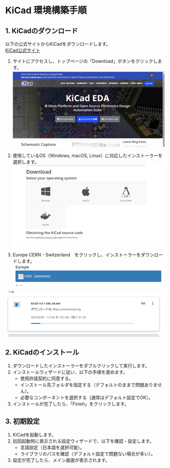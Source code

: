 # KiCad 環境構築手順

## 1. KiCadのダウンロード
以下の公式サイトからKiCadをダウンロードします。  
[KiCad公式サイト](https://www.kicad.org/)

1. サイトにアクセスし、トップページの「Download」ボタンをクリックします。
![alt text](images/aa3.png)

2. 使用しているOS（Windows, macOS, Linux）に対応したインストーラーを選択します。
![alt text](images/aa.png)

3. Europe CERN - Switzerland　をクリックし、インストーラーをダウンロードします。
![alt text](images/aa1.png)

![alt text](images/aa2.png)

## 2. KiCadのインストール
1. ダウンロードしたインストーラーをダブルクリックして実行します。
2. インストールウィザードに従い、以下の手順を進めます。
   - 使用許諾契約に同意する。
   - インストール先フォルダを指定する（デフォルトのままで問題ありません）。
   - 必要なコンポーネントを選択する（通常はデフォルト設定でOK）。
3. インストールが完了したら、「Finish」をクリックします。



## 3. 初期設定
1. KiCadを起動します。
2. 初回起動時に表示される設定ウィザードで、以下を確認・設定します。
   - 言語設定（日本語を選択可能）。
   - ライブラリのパスを確認（デフォルト設定で問題ない場合が多い）。
3. 設定が完了したら、メイン画面が表示されます。

